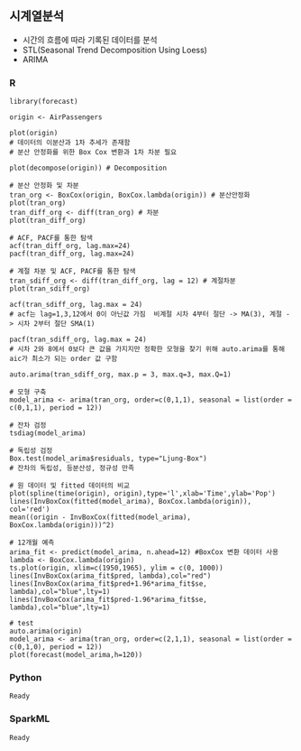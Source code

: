 ## 시계열분석
- 시간의 흐름에 따라 기록된 데이터를 분석
- STL(Seasonal Trend Decomposition Using Loess)
- ARIMA

### R
    library(forecast)

    origin <- AirPassengers

    plot(origin)
    # 데이터의 이분산과 1차 추세가 존재함
    # 분산 안정화를 위한 Box Cox 변환과 1차 차분 필요

    plot(decompose(origin)) # Decomposition

    # 분산 안정화 및 차분
    tran_org <- BoxCox(origin, BoxCox.lambda(origin)) # 분산안정화
    plot(tran_org)
    tran_diff_org <- diff(tran_org) # 차분
    plot(tran_diff_org)

    # ACF, PACF를 통한 탐색
    acf(tran_diff_org, lag.max=24)
    pacf(tran_diff_org, lag.max=24)

    # 계절 차분 및 ACF, PACF를 통한 탐색
    tran_sdiff_org <- diff(tran_diff_org, lag = 12) # 계절차분
    plot(tran_sdiff_org)

    acf(tran_sdiff_org, lag.max = 24)
    # acf는 lag=1,3,12에서 0이 아닌값 가짐  비계절 시차 4부터 절단 -> MA(3), 계절 -> 시차 2부터 절단 SMA(1)

    pacf(tran_sdiff_org, lag.max = 24)
    # 시차 2와 8에서 0보다 큰 값을 가지지만 정확한 모형을 찾기 위해 auto.arima를 통해 aic가 최소가 되는 order 값 구함

    auto.arima(tran_sdiff_org, max.p = 3, max.q=3, max.Q=1)

    # 모형 구축
    model_arima <- arima(tran_org, order=c(0,1,1), seasonal = list(order = c(0,1,1), period = 12))

    # 잔차 검정
    tsdiag(model_arima)

    # 독립성 검정
    Box.test(model_arima$residuals, type="Ljung-Box")
    # 잔차의 독립성, 등분산성, 정규성 만족

    # 원 데이터 및 fitted 데이터의 비교
    plot(spline(time(origin), origin),type='l',xlab='Time',ylab='Pop')
    lines(InvBoxCox(fitted(model_arima), BoxCox.lambda(origin)), col='red')
    mean((origin - InvBoxCox(fitted(model_arima), BoxCox.lambda(origin)))^2)

    # 12개월 예측
    arima_fit <- predict(model_arima, n.ahead=12) #BoxCox 변환 데이터 사용
    lambda <- BoxCox.lambda(origin)
    ts.plot(origin, xlim=c(1950,1965), ylim = c(0, 1000))
    lines(InvBoxCox(arima_fit$pred, lambda),col="red")
    lines(InvBoxCox(arima_fit$pred+1.96*arima_fit$se, lambda),col="blue",lty=1)
    lines(InvBoxCox(arima_fit$pred-1.96*arima_fit$se, lambda),col="blue",lty=1)

    # test
    auto.arima(origin)
    model_arima <- arima(tran_org, order=c(2,1,1), seasonal = list(order = c(0,1,0), period = 12))
    plot(forecast(model_arima,h=120))


### Python
    Ready

### SparkML
    Ready
